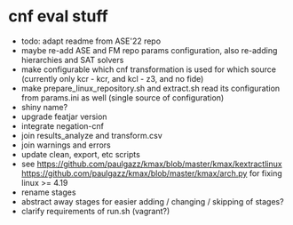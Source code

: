 # cnf eval stuff

* todo: adapt readme from ASE'22 repo
* maybe re-add ASE and FM repo params configuration, also re-adding hierarchies and SAT solvers
* make configurable which cnf transformation is used for which source (currently only kcr - kcr, and kcl - z3, and no fide)
* make prepare_linux_repository.sh and extract.sh read its configuration from params.ini as well (single source of configuration)
* shiny name?
* upgrade featjar version
* integrate negation-cnf
* join results_analyze and transform.csv
* join warnings and errors
* update clean, export, etc scripts
* see https://github.com/paulgazz/kmax/blob/master/kmax/kextractlinux https://github.com/paulgazz/kmax/blob/master/kmax/arch.py for fixing linux >= 4.19
* rename stages
* abstract away stages for easier adding / changing / skipping of stages?
* clarify requirements of run.sh (vagrant?)
